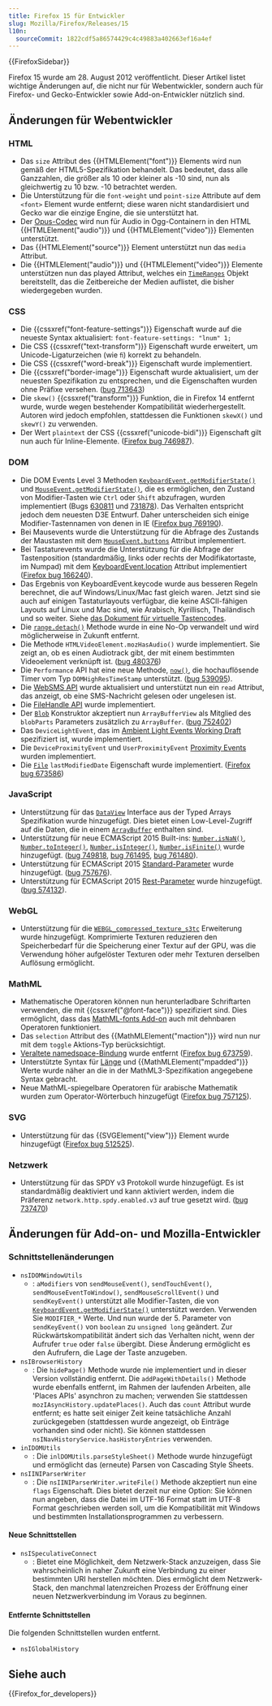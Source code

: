 ```yaml
---
title: Firefox 15 für Entwickler
slug: Mozilla/Firefox/Releases/15
l10n:
  sourceCommit: 1822cdf5a86574429c4c49883a402663ef16a4ef
---
```


{{FirefoxSidebar}}

Firefox 15 wurde am 28. August 2012 veröffentlicht. Dieser Artikel listet wichtige Änderungen auf, die nicht nur für Webentwickler, sondern auch für Firefox- und Gecko-Entwickler sowie Add-on-Entwickler nützlich sind.

## Änderungen für Webentwickler

### HTML

- Das `size` Attribut des {{HTMLElement("font")}} Elements wird nun gemäß der HTML5-Spezifikation behandelt. Das bedeutet, dass alle Ganzzahlen, die größer als 10 oder kleiner als -10 sind, nun als gleichwertig zu 10 bzw. -10 betrachtet werden.
- Die Unterstützung für die `font-weight` und `point-size` Attribute auf dem `<font>` Element wurde entfernt; diese waren nicht standardisiert und Gecko war die einzige Engine, die sie unterstützt hat.
- Der [Opus-Codec](https://www.opus-codec.org/) wird nun für Audio in Ogg-Containern in den HTML {{HTMLElement("audio")}} und {{HTMLElement("video")}} Elementen unterstützt.
- Das {{HTMLElement("source")}} Element unterstützt nun das `media` Attribut.
- Die {{HTMLElement("audio")}} und {{HTMLElement("video")}} Elemente unterstützen nun das played Attribut, welches ein [`TimeRanges`](/de/docs/Web/API/TimeRanges) Objekt bereitstellt, das die Zeitbereiche der Medien auflistet, die bisher wiedergegeben wurden.

### CSS

- Die {{cssxref("font-feature-settings")}} Eigenschaft wurde auf die neueste Syntax aktualisiert: `font-feature-settings: "lnum" 1;`
- Die CSS {{cssxref("text-transform")}} Eigenschaft wurde erweitert, um Unicode-Ligaturzeichen (wie `ﬁ`) korrekt zu behandeln.
- Die CSS {{cssxref("word-break")}} Eigenschaft wurde implementiert.
- Die {{cssxref("border-image")}} Eigenschaft wurde aktualisiert, um der neuesten Spezifikation zu entsprechen, und die Eigenschaften wurden ohne Präfixe versehen. ([bug 713643](https://bugzil.la/713643))
- Die `skew()` {{cssxref("transform")}} Funktion, die in Firefox 14 entfernt wurde, wurde wegen bestehender Kompatibilität wiederhergestellt. Autoren wird jedoch empfohlen, stattdessen die Funktionen `skewX()` und `skewY()` zu verwenden.
- Der Wert `plaintext` der CSS {{cssxref("unicode-bidi")}} Eigenschaft gilt nun auch für Inline-Elemente. ([Firefox bug 746987](https://bugzil.la/746987)).

### DOM

- Die DOM Events Level 3 Methoden [`KeyboardEvent.getModifierState()`](/de/docs/Web/API/KeyboardEvent#getmodifierstate%28%29) und [`MouseEvent.getModifierState()`](/de/docs/Web/API/MouseEvent#getmodifierstate%28%29), die es ermöglichen, den Zustand von Modifier-Tasten wie `Ctrl` oder `Shift` abzufragen, wurden implementiert (Bugs [630811](https://bugzil.la/630811) und [731878](https://bugzil.la/731878)). Das Verhalten entspricht jedoch dem neuesten D3E Entwurf. Daher unterscheiden sich einige Modifier-Tastennamen von denen in IE ([Firefox bug 769190](https://bugzil.la/769190)).
- Bei Mausevents wurde die Unterstützung für die Abfrage des Zustands der Maustasten mit dem [`MouseEvent.buttons`](/de/docs/Web/API/MouseEvent) Attribut implementiert.
- Bei Tastaturevents wurde die Unterstützung für die Abfrage der Tastenposition (standardmäßig, links oder rechts der Modifikatortaste, im Numpad) mit dem [KeyboardEvent.location](/de/docs/Web/API/KeyboardEvent#attributes_location) Attribut implementiert ([Firefox bug 166240](https://bugzil.la/166240)).
- Das Ergebnis von KeyboardEvent.keycode wurde aus besseren Regeln berechnet, die auf Windows/Linux/Mac fast gleich waren. Jetzt sind sie auch auf einigen Tastaturlayouts verfügbar, die keine ASCII-fähigen Layouts auf Linux und Mac sind, wie Arabisch, Kyrillisch, Thailändisch und so weiter. Siehe [das Dokument für virtuelle Tastencodes](/de/docs/Web/API/KeyboardEvent#virtual_key_codes).
- Die [`range.detach()`](/de/docs/Web/API/Range/detach) Methode wurde in eine No-Op verwandelt und wird möglicherweise in Zukunft entfernt.
- Die Methode `HTMLVideoElement.mozHasAudio()` wurde implementiert. Sie zeigt an, ob es einen Audiotrack gibt, der mit einem bestimmten Videoelement verknüpft ist. ([bug 480376](https://bugzil.la/480376))
- Die `Performance` API hat eine neue Methode, [`now()`](/de/docs/Web/API/Performance/now), die hochauflösende Timer vom Typ `DOMHighResTimeStamp` unterstützt. ([bug 539095](https://bugzil.la/539095)).
- Die [WebSMS API](https://web.archive.org/web/20210620092659/https://developer.mozilla.org/de/docs/Archive/B2G_OS/API/Mobile_Messaging_API) wurde aktualisiert und unterstützt nun ein `read` Attribut, das anzeigt, ob eine SMS-Nachricht gelesen oder ungelesen ist.
- Die [FileHandle API](https://wiki.mozilla.org/WebAPI/FileHandleAPI) wurde implementiert.
- Der [`Blob`](/de/docs/Web/API/Blob) Konstruktor akzeptiert nun `ArrayBufferView` als Mitglied des `blobParts` Parameters zusätzlich zu `ArrayBuffer`. ([bug 752402](https://bugzil.la/752402))
- Das `DeviceLightEvent`, das im [Ambient Light Events Working Draft](https://www.w3.org/TR/ambient-light/) spezifiziert ist, wurde implementiert.
- Die `DeviceProximityEvent` und `UserProximityEvent` [Proximity Events](https://www.w3.org/TR/proximity/) wurden implementiert.
- Die [`File`](/de/docs/Web/API/File) `lastModifiedDate` Eigenschaft wurde implementiert. ([Firefox bug 673586](https://bugzil.la/673586))

### JavaScript

- Unterstützung für das [`DataView`](/de/docs/Web/JavaScript/Reference/Global_Objects/DataView) Interface aus der Typed Arrays Spezifikation wurde hinzugefügt. Dies bietet einen Low-Level-Zugriff auf die Daten, die in einem [`ArrayBuffer`](/de/docs/Web/JavaScript/Reference/Global_Objects/ArrayBuffer) enthalten sind.
- Unterstützung für neue ECMAScript 2015 Built-ins: [`Number.isNaN()`](/de/docs/Web/JavaScript/Reference/Global_Objects/Number/isNaN), [`Number.toInteger()`](https://web.archive.org/web/20200204124547/https://developer.mozilla.org/de/docs/Web/JavaScript/Reference/Global_Objects/Number/toInteger), [`Number.isInteger()`](/de/docs/Web/JavaScript/Reference/Global_Objects/Number/isInteger), [`Number.isFinite()`](/de/docs/Web/JavaScript/Reference/Global_Objects/Number/isFinite) wurde hinzugefügt. ([bug 749818](https://bugzil.la/749818), [bug 761495](https://bugzil.la/761495), [bug 761480](https://bugzil.la/749818)).
- Unterstützung für ECMAScript 2015 [Standard-Parameter](/de/docs/Web/JavaScript/Reference/Functions/Default_parameters) wurde hinzugefügt. ([bug 757676](https://bugzil.la/757676)).
- Unterstützung für ECMAScript 2015 [Rest-Parameter](/de/docs/Web/JavaScript/Reference/Functions/rest_parameters) wurde hinzugefügt. ([bug 574132](https://bugzil.la/574132)).

### WebGL

- Unterstützung für die [`WEBGL_compressed_texture_s3tc`](/de/docs/Web/API/WebGL_API/Using_Extensions#webgl_compressed_texture_s3tc) Erweiterung wurde hinzugefügt. Komprimierte Texturen reduzieren den Speicherbedarf für die Speicherung einer Textur auf der GPU, was die Verwendung höher aufgelöster Texturen oder mehr Texturen derselben Auflösung ermöglicht.

### MathML

- Mathematische Operatoren können nun herunterladbare Schriftarten verwenden, die mit {{cssxref("@font-face")}} spezifiziert sind. Dies ermöglicht, dass das [MathML-fonts Add-on](https://addons.mozilla.org/en-US/firefox/addon/mathml-fonts/) auch mit dehnbaren Operatoren funktioniert.
- Das `selection` Attribut des {{MathMLElement("maction")}} wird nun nur mit dem `toggle` Aktions-Typ berücksichtigt.
- [Veraltete namedspace-Bindung](https://www.w3.org/TR/MathML3/chapter3.html#id.3.3.4.2.1) wurde entfernt ([Firefox bug 673759](https://bugzil.la/673759)).
- Unterstützte Syntax für [Länge](/de/docs/Web/MathML/Values) und {{MathMLElement("mpadded")}} Werte wurde näher an die in der MathML3-Spezifikation angegebene Syntax gebracht.
- Neue MathML-spiegelbare Operatoren für arabische Mathematik wurden zum Operator-Wörterbuch hinzugefügt ([Firefox bug 757125](https://bugzil.la/757125)).

### SVG

- Unterstützung für das {{SVGElement("view")}} Element wurde hinzugefügt ([Firefox bug 512525](https://bugzil.la/512525)).

### Netzwerk

- Unterstützung für das SPDY v3 Protokoll wurde hinzugefügt. Es ist standardmäßig deaktiviert und kann aktiviert werden, indem die Präferenz `network.http.spdy.enabled.v3` auf true gesetzt wird. ([bug 737470](https://bugzil.la/737470))

## Änderungen für Add-on- und Mozilla-Entwickler

### Schnittstellenänderungen

- `nsIDOMWindowUtils`
  - : `aModifiers` von `sendMouseEvent()`, `sendTouchEvent()`, `sendMouseEventToWindow()`, `sendMouseScrollEvent()` und `sendKeyEvent()` unterstützt alle Modifier-Tasten, die von [`KeyboardEvent.getModifierState()`](/de/docs/Web/API/KeyboardEvent#getmodifierstate%28%29) unterstützt werden. Verwenden Sie `MODIFIER_*` Werte. Und nun wurde der 5. Parameter von `sendKeyEvent()` von `boolean` zu `unsigned long` geändert. Zur Rückwärtskompatibilität ändert sich das Verhalten nicht, wenn der Aufrufer `true` oder `false` übergibt. Diese Änderung ermöglicht es den Aufrufern, die Lage der Taste anzugeben.
- `nsIBrowserHistory`
  - : Die `hidePage()` Methode wurde nie implementiert und in dieser Version vollständig entfernt. Die `addPageWithDetails()` Methode wurde ebenfalls entfernt, im Rahmen der laufenden Arbeiten, alle 'Places APIs' asynchron zu machen; verwenden Sie stattdessen `mozIAsyncHistory.updatePlaces()`. Auch das `count` Attribut wurde entfernt; es hatte seit einiger Zeit keine tatsächliche Anzahl zurückgegeben (stattdessen wurde angezeigt, ob Einträge vorhanden sind oder nicht). Sie können stattdessen `nsINavHistoryService.hasHistoryEntries` verwenden.
- `inIDOMUtils`
  - : Die `inlDOMUtils.parseStyleSheet()` Methode wurde hinzugefügt und ermöglicht das (erneute) Parsen von Cascading Style Sheets.
- `nsIINIParserWriter`
  - : Die `nsIINIParserWriter.writeFile()` Methode akzeptiert nun eine `flags` Eigenschaft. Dies bietet derzeit nur eine Option: Sie können nun angeben, dass die Datei im UTF-16 Format statt im UTF-8 Format geschrieben werden soll, um die Kompatibilität mit Windows und bestimmten Installationsprogrammen zu verbessern.

#### Neue Schnittstellen

- `nsISpeculativeConnect`
  - : Bietet eine Möglichkeit, dem Netzwerk-Stack anzuzeigen, dass Sie wahrscheinlich in naher Zukunft eine Verbindung zu einer bestimmten URI herstellen möchten. Dies ermöglicht dem Netzwerk-Stack, den manchmal latenzreichen Prozess der Eröffnung einer neuen Netzwerkverbindung im Voraus zu beginnen.

#### Entfernte Schnittstellen

Die folgenden Schnittstellen wurden entfernt.

- `nsIGlobalHistory`

## Siehe auch

{{Firefox_for_developers}}
